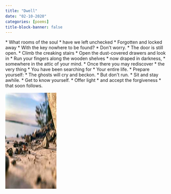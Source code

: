 ```yaml
---
title: "Dwell"
date: "02-10-2020"
categories: [poems]
title-block-banner: false
---
```


<div class = "poem">
* What rooms of the soul
* have we left unchecked
* Forgotten and locked away
* With the key nowhere to be found?
* Don't worry. 
* The door is still open.
* Climb the creaking stairs
* Open the dust-covered drawers and look in
* Run your fingers along the wooden shelves 
* now draped in darkness,
* somewhere in the attic of your mind.
* Once there you may rediscover
* the very thing 
* You have been searching for
* Your entire life.
* Prepare yourself: 
* The ghosts will cry and beckon.
* But don't run.
* Sit and stay awhile.
* Get to know yourself.
* Offer light
* and accept the forgiveness
* that soon follows.
</div>

![](/photos/fly-away.jpeg)
